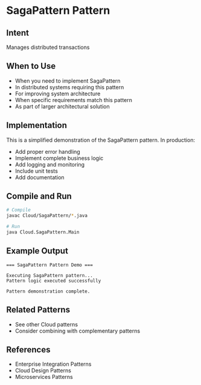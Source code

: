 # SagaPattern Pattern

## Intent
Manages distributed transactions

## When to Use
- When you need to implement SagaPattern
- In distributed systems requiring this pattern
- For improving system architecture
- When specific requirements match this pattern
- As part of larger architectural solution

## Implementation
This is a simplified demonstration of the SagaPattern pattern. In production:
- Add proper error handling
- Implement complete business logic
- Add logging and monitoring
- Include unit tests
- Add documentation

## Compile and Run
```bash
# Compile
javac Cloud/SagaPattern/*.java

# Run
java Cloud.SagaPattern.Main
```

## Example Output
```
=== SagaPattern Pattern Demo ===

Executing SagaPattern pattern...
Pattern logic executed successfully

Pattern demonstration complete.
```

## Related Patterns
- See other Cloud patterns
- Consider combining with complementary patterns

## References
- Enterprise Integration Patterns
- Cloud Design Patterns
- Microservices Patterns
